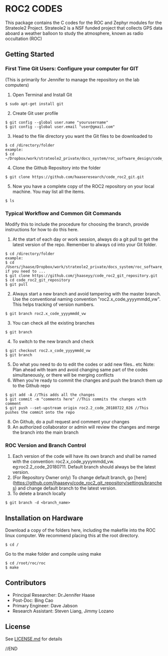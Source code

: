 # ROC2 CODES
This package contains the C codes for the ROC and Zephyr modules for the Strateole2 Project.
Strateole2 is a NSF funded project that collects GPS data aboard a weather balloon to study the atmosphere, known as radio occultation (ROC)

## Getting Started

### First Time Git Users: Configure your computer for GIT 
(This is primarily for Jennifer to manage the repository on the lab computers)
1. Open Terminal and Install Git
```
$ sudo apt-get install git
```
2. Create Git user profile
```
$ git config --global user.name "yourusername"
$ git config --global user.email "user@gmail.com"
```
3. Head to the file directory you want the Git files to be downloaded to
```
$ cd /directory/folder
example:
$ cd ~/Dropbox/work/strateole2_private/docs_system/roc_software_design/code_roc2_git/
```
4. Clone the Github Repository into the folder
```
$ git clone https://github.com/haaseresearch/code_roc2_git.git
```
5. Now you have a complete copy of the ROC2 repository on your local machine. You may list all the items.
```
$ ls
```

### Typical Workflow and Common Git Commands
Modify this to include the procedure for choosing the branch, provide instructions for how to do this here.
1. At the start of each day or work session, always do a git pull to get the latest version of the repo. Remember to always cd into your Git folder.
```
$ cd /directory/folder
example:
$ cd /Users/jhaase/Dropbox/work/strateole2_private/docs_system/roc_software_design/code_roc2/temp
if you need to ...
$ git clone https://github.com/jhaaseyy/code_roc2_git_repository.git
$ cd code_roc2_git_repository
$ git pull
```
2. Always start a new branch and avoid tampering with the master branch. Use the conventional naming convention "roc2.x_code_yyyymmdd_vw". This helps tracking of version numbers.
```
$ git branch roc2.x_code_yyyymmdd_vw
```
3. You can check all the existing branches
```
$ git branch
```
4. To switch to the new branch and check
```
$ git checkout roc2.x_code_yyyymmdd_vw
$ git branch
```
5. Do what you need to do to edit the codes or add new files.. etc
   Note: Plan ahead with team and avoid changing same part of the codes simultaneously, or there will be merging conflicts
6. When you're ready to commit the changes and push the branch them up to the Github repo
```
$ git add -A //This adds all the changes 
$ git commit -m "comments here" //This commits the changes with comment
$ git push --set-upstream origin roc2.2_code_20180722_026 //This pushes the commit onto the repo
```
8. On Github, do a pull request and comment your changes
9. An authorized collaborator or admin will review the changes and merge the branch into the main branch

### ROC Version and Branch Control
1. Each version of the code will have its own branch and shall be named with the convention: roc2.x_code_yyyymmdd_vw. eg:roc2.2_code_20180711. Default branch should always be the latest version.
2. (For Repository Owner only) To change default branch, go [here] (https://github.com/jhaaseyy/code_roc2_git_repository/settings/branches) and change default branch to the latest version.
3. To delete a branch locally
```
$ git branch -d <branch_name>
```

## Installation on Hardware

Download a copy of the folders here, including the makefile into the ROC linux computer. We recommend placing this at the root directory.
```
$ cd /
```
Go to the make folder and compile using make
```
$ cd /root/roc/roc
$ make
```

## Contributors
* Principal Researcher: Dr.Jennifer Haase
* Post-Doc: Bing Cao
* Primary Engineer: Dave Jabson
* Research Assistant: Steven Liang, Jimmy Lozano

## License
See [LICENSE.md](https://github.com/jhaaseyy/code_roc2_git_repository/blob/master/LICENSE) for details

//END
